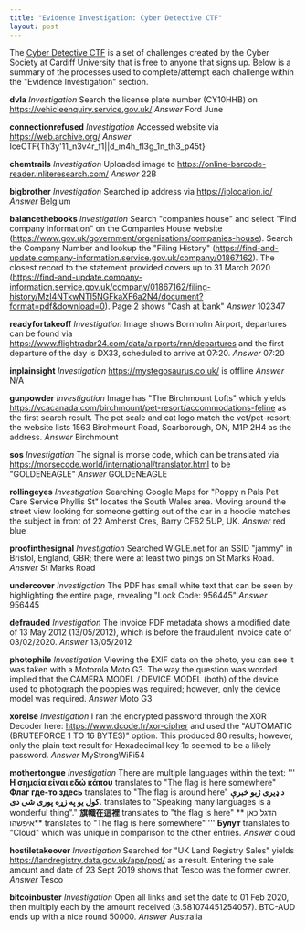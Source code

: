 ```yaml
---
title: "Evidence Investigation: Cyber Detective CTF"
layout: post
---
```



The [Cyber Detective CTF] is a set of challenges created by the Cyber Society at Cardiff University that is free to anyone that signs up.  Below is a summary of the processes used to complete/attempt each challenge within the "Evidence Investigation" section.

**dvla**
*Investigation* Search the license plate number (CY10HHB) on https://vehicleenquiry.service.gov.uk/
*Answer* Ford June

**connectionrefused** 
*Investigation* Accessed website via https://web.archive.org/
*Answer* IceCTF{Th3y'11_n3v4r_f1|\|d_m4h_fl3g_1n_th3_p45t}

**chemtrails**
*Investigation* Uploaded image to https://online-barcode-reader.inliteresearch.com/
*Answer* 22B

**bigbrother**
*Investigation* Searched ip address via https://iplocation.io/
*Answer* Belgium

**balancethebooks**
*Investigation* Search "companies house" and select "Find company information" on the Companies House website (https://www.gov.uk/government/organisations/companies-house).  Search the Company Number and lookup the "Filing History" (https://find-and-update.company-information.service.gov.uk/company/01867162).  The closest record to the statement provided covers up to 31 March 2020 (https://find-and-update.company-information.service.gov.uk/company/01867162/filing-history/MzI4NTkwNTI5NGFkaXF6a2N4/document?format=pdf&download=0).  Page 2 shows "Cash at bank" 
*Answer* 102347

**readyfortakeoff**
*Investigation* Image shows Bornholm Airport, departures can be found via https://www.flightradar24.com/data/airports/rnn/departures and the first departure of the day is DX33, scheduled to arrive at 07:20.
*Answer* 07:20

**inplainsight**
*Investigation* https://mystegosaurus.co.uk/ is offline
*Answer* N/A

**gunpowder**
*Investigation* Image has "The Birchmount Lofts" which yields https://vcacanada.com/birchmount/pet-resort/accommodations-feline as the first search result.  The pet scale and cat logo match the vet/pet-resort; the website lists 1563 Birchmount Road, Scarborough, ON, M1P 2H4 as the address.
*Answer* Birchmount

**sos**
*Investigation* The signal is morse code, which can be translated via https://morsecode.world/international/translator.html to be "GOLDENEAGLE"
*Answer* GOLDENEAGLE

**rollingeyes**
*Investigation* Searching Google Maps for "Poppy n Pals Pet Care Service Phyllis St" locates the South Wales area.  Moving around the street view looking for someone getting out of the car in a hoodie matches the subject in front of 22 Amherst Cres, Barry CF62 5UP, UK.
*Answer* red blue

**proofinthesignal**
*Investigation* Searched WiGLE.net for an SSID "jammy" in Bristol, England, GBR; there were at least two pings on St Marks Road.
*Answer* St Marks Road

**undercover**
*Investigation* The PDF has small white text that can be seen by highlighting the entire page, revealing "Lock Code: 956445"
*Answer* 956445

**defrauded**
*Investigation* The invoice PDF metadata shows a modified date of 13 May 2012 (13/05/2012), which is before the fraudulent invoice date of 03/02/2020.
*Answer* 13/05/2012

**photophile**
*Investigation* Viewing the EXIF data on the photo, you can see it was taken with a Motorola Moto G3.  The way the question was worded implied that the CAMERA MODEL / DEVICE MODEL (both) of the device used to photograph the poppies was required; however, only the device model was required.
*Answer* Moto G3

**xorelse**
*Investigation* I ran the encrypted password through the XOR Decoder here: https://www.dcode.fr/xor-cipher and used the "AUTOMATIC (BRUTEFORCE 1 TO 16 BYTES)" option.  This produced 80 results; however, only the plain text result for Hexadecimal key 1c seemed to be a likely password.
*Answer* MyStrongWiFi54

**mothertongue**
*Investigation* There are multiple languages within the text:
'''
**Η σημαία είναι εδώ κάπου** translates to "The flag is here somewhere"
**Флаг где-то здесь** translates to "The flag is around here"
**د ډیری ژبو خبرې کول یو په زړه پوری شی دی.** translates to "Speaking many languages ​​is a wonderful thing"."
**旗幟在這裡** translates to "the flag is here"
** הדגל כאן איפשהו** translates to "The flag is here somewhere"
'''
**Булут** translates to "Cloud" which was unique in comparison to the other entries. 
*Answer* cloud

**hostiletakeover**
*Investigation* Searched for "UK Land Registry Sales" yields https://landregistry.data.gov.uk/app/ppd/ as a result.  Entering the sale amount and date of 23 Sept 2019 shows that Tesco was the former owner. 
*Answer* Tesco

**bitcoinbuster**
*Investigation* Open all links and set the date to 01 Feb 2020, then multiply each by the amount received (3.581074451254057).  BTC-AUD ends up with a nice round 50000.
*Answer* Australia


[Cyber Detective CTF]: https://ctf.cybersoc.wales/
